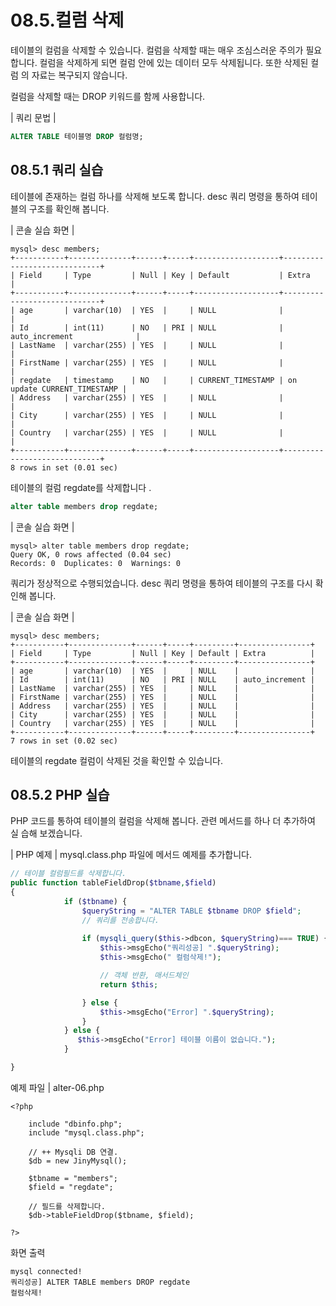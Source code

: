 # 08.5.컬럼 삭제 
테이블의 컬럼을 삭제할 수 있습니다. 컬럼을 삭제할 때는 매우 조심스러운 주의가 필요 합니다. 컬럼을 삭제하게 되면 컬럼 안에 있는 데이터 모두 삭제됩니다. 또한 삭제된 컬럼 
의 자료는 복구되지 않습니다.  

컬럼을 삭제할 때는 DROP 키워드를 함께 사용합니다.  

| 쿼리 문법 | 
```sql
ALTER TABLE 테이블명 DROP 컬럼명; 
```

## 08.5.1 쿼리 실습 
테이블에 존재하는 컬럼 하나를 삭제해 보도록 합니다. desc 쿼리 명령을 통하여 테이블의 구조를 확인해 봅니다.  

| 콘솔 실습 화면 | 
```
mysql> desc members;
+-----------+--------------+------+-----+-------------------+-----------------------------+
| Field     | Type         | Null | Key | Default           | Extra                       |
+-----------+--------------+------+-----+-------------------+-----------------------------+
| age       | varchar(10)  | YES  |     | NULL              |                             |
| Id        | int(11)      | NO   | PRI | NULL              | auto_increment              |
| LastName  | varchar(255) | YES  |     | NULL              |                             |
| FirstName | varchar(255) | YES  |     | NULL              |                             |
| regdate   | timestamp    | NO   |     | CURRENT_TIMESTAMP | on update CURRENT_TIMESTAMP |
| Address   | varchar(255) | YES  |     | NULL              |                             |
| City      | varchar(255) | YES  |     | NULL              |                             |
| Country   | varchar(255) | YES  |     | NULL              |                             |
+-----------+--------------+------+-----+-------------------+-----------------------------+
8 rows in set (0.01 sec)

```
테이블의 컬럼 regdate를 삭제합니다 . 

```sql
alter table members drop regdate; 
```

| 콘솔 실습 화면 | 
```
mysql> alter table members drop regdate;
Query OK, 0 rows affected (0.04 sec)
Records: 0  Duplicates: 0  Warnings: 0
```

쿼리가 정상적으로 수행되었습니다. desc 쿼리 명령을 통하여 테이블의 구조를 다시 확인해 봅니다.  

| 콘솔 실습 화면 | 
```
mysql> desc members;
+-----------+--------------+------+-----+---------+----------------+
| Field     | Type         | Null | Key | Default | Extra          |
+-----------+--------------+------+-----+---------+----------------+
| age       | varchar(10)  | YES  |     | NULL    |                |
| Id        | int(11)      | NO   | PRI | NULL    | auto_increment |
| LastName  | varchar(255) | YES  |     | NULL    |                |
| FirstName | varchar(255) | YES  |     | NULL    |                |
| Address   | varchar(255) | YES  |     | NULL    |                |
| City      | varchar(255) | YES  |     | NULL    |                |
| Country   | varchar(255) | YES  |     | NULL    |                |
+-----------+--------------+------+-----+---------+----------------+
7 rows in set (0.02 sec)

```

테이블의 regdate 컬럼이 삭제된 것을 확인할 수 있습니다. 

## 08.5.2 PHP 실습 
PHP 코드를 통하여 테이블의 컬럼을 삭제해 봅니다. 관련 메서드를 하나 더 추가하여 실 습해 보겠습니다.  

| PHP 예제 | 
mysql.class.php 파일에 메서드 예제를 추가합니다.  
```php
// 테이블 컬럼필드를 삭제합니다.
public function tableFieldDrop($tbname,$field)
{
            if ($tbname) {
                $queryString = "ALTER TABLE $tbname DROP $field";
                // 쿼리를 전송합니다.
                
                if (mysqli_query($this->dbcon, $queryString)=== TRUE) {
                    $this->msgEcho("쿼리성공] ".$queryString);
                    $this->msgEcho(" 컬럼삭제!");

                    // 객체 반환, 매서드체인
                    return $this; 

                } else {
                    $this->msgEcho("Error] ".$queryString);
                }
            } else {
               $this->msgEcho("Error] 테이블 이름이 없습니다."); 
            }

}

```

예제 파일 | alter-06.php 
```
<?php
 
	include "dbinfo.php";
	include "mysql.class.php";
 
	// ++ Mysqli DB 연결.
	$db = new JinyMysql();
 
	$tbname = "members";
	$field = "regdate";
    
	// 필드를 삭제합니다.
	$db->tableFieldDrop($tbname, $field);
 
?>

```

화면 출력 
```
mysql connected!
쿼리성공] ALTER TABLE members DROP regdate
컬럼삭제!

```